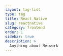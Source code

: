 ```yaml
---
layout: tag-list
type: tag
title: React Native
slug: reactnative
category: frontend
order: 1
sidebar: true
description: >
  Anything about Network
---
```

